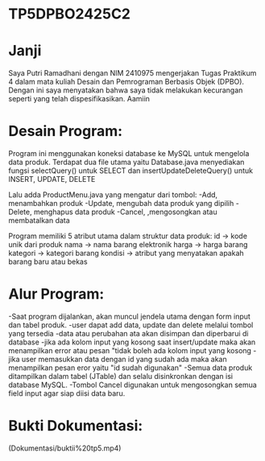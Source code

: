 # TP5DPBO2425C2

# Janji
Saya Putri Ramadhani dengan NIM 2410975 mengerjakan Tugas Praktikum 4 dalam mata kuliah Desain dan Pemrograman Berbasis Objek (DPBO).
Dengan ini saya menyatakan bahwa saya tidak melakukan kecurangan seperti yang telah dispesifikasikan.
Aamiin

# Desain Program:

Program ini menggunakan koneksi database ke MySQL untuk mengelola data produk. Terdapat dua file utama yaitu
Database.java
menyediakan fungsi selectQuery() untuk SELECT dan insertUpdateDeleteQuery() untuk INSERT, UPDATE, DELETE

Lalu adda ProductMenu.java yang mengatur dari tombol:
-Add, menambahkan produk
-Update, mengubah data produk yang dipilih
-Delete, menghapus data produk
-Cancel, ,mengosongkan atau membatalkan data

Program memiliki 5 atribut utama dalam struktur data produk:
id → kode unik dari produk
nama → nama barang elektronik
harga → harga barang
kategori → kategori barang
kondisi → atribut yang menyatakan apakah barang baru atau bekas

# Alur Program:


-Saat program dijalankan, akan muncul jendela utama dengan form input dan tabel produk.
-user dapat add data, update dan delete melalui tombol yang tersedia
-data atau perubahan ata akan disimpan dan diperbarui di database
-jika ada kolom input yang kosong saat insert/update maka akan menampilkan error atau pesan "tidak boleh ada kolom input yang kosong
-jika user memasukkan data dengan id yang sudah ada maka akan menampilkan pesan eror yaitu "id sudah digunakan"
-Semua data produk ditampilkan dalam tabel (JTable) dan selalu disinkronkan dengan isi database MySQL.
-Tombol Cancel digunakan untuk mengosongkan semua field input agar siap diisi data baru.

# Bukti Dokumentasi:

(Dokumentasi/buktii%20tp5.mp4)

